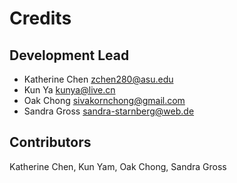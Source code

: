 # Credits

## Development Lead
- Katherine Chen <zchen280@asu.edu>
- Kun Ya <kunya@live.cn>
- Oak Chong  <sivakornchong@gmail.com>
- Sandra Gross <sandra-starnberg@web.de> 

## Contributors
Katherine Chen, Kun Yam, Oak Chong, Sandra Gross




